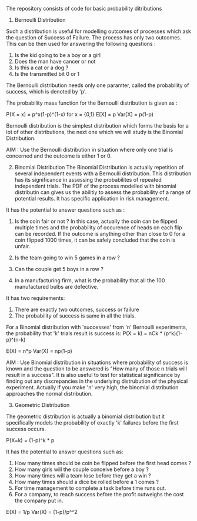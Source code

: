 The repository consists of code for basic probability ditributions


1. Bernoulli Distribution

Such a distribution is useful for modelling outcomes of processes which ask the question of Success of Failure.
The process has only two outcomes. This can be then used for answering the following questions :

1. Is the kid going to be a boy or a girl
2. Does the man have cancer or not
3. Is this a cat or a dog ?
4. Is the transmitted bit 0 or 1

The Bernoulli distribution needs only one paramter, called the probability of success, which is denoted by 'p'.

The probability mass function for the Bernoulli distribution is given as :

P(X = x) = p^x(1-p)^(1-x) for x = {0,1}
E[X] = p
Var[X] = p(1-p)

Bernoulli distribution is the simplest distribution which forms the basis for a lot of other distributions, the next one which we
will study is the Binomial Distribution.


AIM : Use the Bernoulli distribution in situation where only one trial is concerned and the outcome is either 1 or 0.

2. Binomial Distribution
The Binomial Distribution is actually repetition of several independent events with a Bernoulli distribution. This distribution has its significance in
assessing the probabilites of repeated independent trials. The PDF of the process modelled with binomial distributin can gives us the abilitiy to assess the
probability of a range of potential results. It has specific application in risk management.

It has the potential to answer questions such as :

1. Is the coin fair or not ? In this case, actually the coin can be flipped multiple times and the probability of occurence of heads on each flip can be recorded. If the outcome is anything other than
close to 0 for a coin flipped 1000 times, it can be safely concluded that the coin is unfair.

2. Is the team going to win 5 games in a row ?

3. Can the couple get 5 boys in a row ?

4. In a manufacturing firm, what is the probability that all the 100 manufactured bulbs are defective.

It has two requirements:

1. There are exactly two outcomes, success or failure
2. The probability of success is same in all the trials.

For a Binomial distribution with 'successes' from 'n' Bernoulli experiments, the probability that 'k' trials result is success is:
P(X = k) = nCk * (p^k)(1-p)^(n-k)

E(X) = n*p
Var(X) = np(1-p)

AIM : Use Binomial distribution in situations where probability of success is known and the question to be answered is "How many of those n trials will result in a success".
It is also useful to test for statistical significance by finding out any discrepancies in the underlying distrubution of the physical experiment.
Actually if you make 'n' very high, the binomial distribution approaches the normal distribution.


3. Geometric Distribution

The geometric distribution is actually a binomial distribution but it specifically models the probability of exactly 'k' failures before the first success occurs.

P(X=k) = (1-p)^k * p

It has the potential to answer questions such as:

1. How many times should be coin be flipped before the first head comes ?
2. How many girls will the couple conceive before a boy ?
3. How many times will a team lose before they get a win ?
4. How many times should a dice be rolled before a 1 comes ?
5. For time management to complete a task before time runs out.
6. For a company, to reach success before the profit outweighs the cost the company put in.

E(X) = 1/p
Var(X) = (1-p)/p^^2

